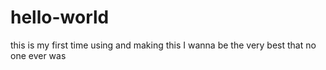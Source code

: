 # hello-world
this is my first time using and making this
I wanna be the very best that no one ever was
